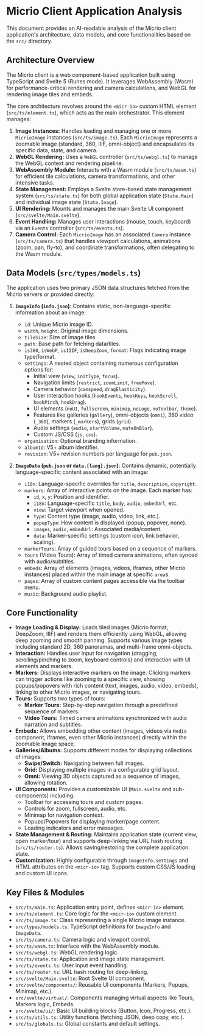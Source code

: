 # Micrio Client Application Analysis

This document provides an AI-readable analysis of the Micrio client application's architecture, data models, and core functionalities based on the `src/` directory.

## Architecture Overview

The Micrio client is a web component-based application built using TypeScript and Svelte 5 (Runes mode). It leverages WebAssembly (Wasm) for performance-critical rendering and camera calculations, and WebGL for rendering image tiles and embeds.

The core architecture revolves around the `<micr-io>` custom HTML element (`src/ts/element.ts`), which acts as the main orchestrator. This element manages:

1.  **Image Instances:** Handles loading and managing one or more `MicrioImage` instances (`src/ts/image.ts`). Each `MicrioImage` represents a zoomable image (standard, 360, IIIF, omni-object) and encapsulates its specific data, state, and camera.
2.  **WebGL Rendering:** Uses a `WebGL` controller (`src/ts/webgl.ts`) to manage the WebGL context and rendering pipeline.
3.  **WebAssembly Module:** Interacts with a Wasm module (`src/ts/wasm.ts`) for efficient tile calculations, camera transformations, and other intensive tasks.
4.  **State Management:** Employs a Svelte store-based state management system (`src/ts/state.ts`) for both global application state (`State.Main`) and individual image state (`State.Image`).
5.  **UI Rendering:** Mounts and manages the main Svelte UI component (`src/svelte/Main.svelte`).
6.  **Event Handling:** Manages user interactions (mouse, touch, keyboard) via an `Events` controller (`src/ts/events.ts`).
7.  **Camera Control:** Each `MicrioImage` has an associated `Camera` instance (`src/ts/camera.ts`) that handles viewport calculations, animations (zoom, pan, fly-to), and coordinate transformations, often delegating to the Wasm module.

## Data Models (`src/types/models.ts`)

The application uses two primary JSON data structures fetched from the Micrio servers or provided directly:

1.  **`ImageInfo` (`info.json`)**: Contains static, non-language-specific information about an image:
    *   `id`: Unique Micrio image ID.
    *   `width`, `height`: Original image dimensions.
    *   `tileSize`: Size of image tiles.
    *   `path`: Base path for fetching data/tiles.
    *   `is360`, `isWebP`, `isIIIF`, `isDeepZoom`, `format`: Flags indicating image type/format.
    *   `settings`: A nested object containing numerous configuration options for:
        *   Initial view (`view`, `initType`, `focus`).
        *   Navigation limits (`restrict`, `zoomLimit`, `freeMove`).
        *   Camera behavior (`camspeed`, `dragElasticity`).
        *   User interaction hooks (`hookEvents`, `hookKeys`, `hookScroll`, `hookPinch`, `hookDrag`).
        *   UI elements (`noUI`, `fullscreen`, `minimap`, `noLogo`, `noToolbar`, `theme`).
        *   Features like galleries (`gallery`), omni-objects (`omni`), 360 video (`_360`), markers (`_markers`), grids (`grid`).
        *   Audio settings (`audio`, `startVolume`, `muteOnBlur`).
        *   Custom JS/CSS (`js`, `css`).
    *   `organisation`: Optional branding information.
    *   `albumId`: V5+ album identifier.
    *   `revision`: V5+ revision numbers per language for `pub.json`.

2.  **`ImageData` (`pub.json` or `data.[lang].json`)**: Contains dynamic, potentially language-specific content associated with an image:
    *   `i18n`: Language-specific overrides for `title`, `description`, `copyright`.
    *   `markers`: Array of interactive points on the image. Each marker has:
        *   `id`, `x`, `y`: Position and identifier.
        *   `i18n`: Language-specific `title`, `body`, `audio`, `embedUrl`, etc.
        *   `view`: Target viewport when opened.
        *   `type`: Content type (image, audio, video, link, etc.).
        *   `popupType`: How content is displayed (popup, popover, none).
        *   `images`, `audio`, `embedUrl`: Associated media/content.
        *   `data`: Marker-specific settings (custom icon, link behavior, scaling).
    *   `markerTours`: Array of guided tours based on a sequence of markers.
    *   `tours` (Video Tours): Array of timed camera animations, often synced with audio/subtitles.
    *   `embeds`: Array of elements (images, videos, iframes, other Micrio instances) placed within the main image at specific `area`s.
    *   `pages`: Array of custom content pages accessible via the toolbar menu.
    *   `music`: Background audio playlist.

## Core Functionality

*   **Image Loading & Display:** Loads tiled images (Micrio format, DeepZoom, IIIF) and renders them efficiently using WebGL, allowing deep zooming and smooth panning. Supports various image types including standard 2D, 360 panoramas, and multi-frame omni-objects.
*   **Interaction:** Handles user input for navigation (dragging, scrolling/pinching to zoom, keyboard controls) and interaction with UI elements and markers.
*   **Markers:** Displays interactive markers on the image. Clicking markers can trigger actions like zooming to a specific view, showing popups/popovers with rich content (text, images, audio, video, embeds), linking to other Micrio images, or navigating tours.
*   **Tours:** Supports two types of tours:
    *   **Marker Tours:** Step-by-step navigation through a predefined sequence of markers.
    *   **Video Tours:** Timed camera animations synchronized with audio narration and subtitles.
*   **Embeds:** Allows embedding other content (images, videos via `Media` component, iframes, even other Micrio instances) directly within the zoomable image space.
*   **Galleries/Albums:** Supports different modes for displaying collections of images:
    *   **Swipe/Switch:** Navigating between full images.
    *   **Grid:** Displaying multiple images in a configurable grid layout.
    *   **Omni:** Viewing 3D objects captured as a sequence of images, allowing rotation.
*   **UI Components:** Provides a customizable UI (`Main.svelte` and sub-components) including:
    *   Toolbar for accessing tours and custom pages.
    *   Controls for zoom, fullscreen, audio, etc.
    *   Minimap for navigation context.
    *   Popups/Popovers for displaying marker/page content.
    *   Loading indicators and error messages.
*   **State Management & Routing:** Maintains application state (current view, open marker/tour) and supports deep-linking via URL hash routing (`src/ts/router.ts`). Allows saving/restoring the complete application state.
*   **Customization:** Highly configurable through `ImageInfo.settings` and HTML attributes on the `<micr-io>` tag. Supports custom CSS/JS loading and custom UI icons.

## Key Files & Modules

*   `src/ts/main.ts`: Application entry point, defines `<micr-io>` element.
*   `src/ts/element.ts`: Core logic for the `<micr-io>` custom element.
*   `src/ts/image.ts`: Class representing a single Micrio image instance.
*   `src/types/models.ts`: TypeScript definitions for `ImageInfo` and `ImageData`.
*   `src/ts/camera.ts`: Camera logic and viewport control.
*   `src/ts/wasm.ts`: Interface with the WebAssembly module.
*   `src/ts/webgl.ts`: WebGL rendering logic.
*   `src/ts/state.ts`: Application and image state management.
*   `src/ts/events.ts`: User input event handling.
*   `src/ts/router.ts`: URL hash routing for deep-linking.
*   `src/svelte/Main.svelte`: Root Svelte UI component.
*   `src/svelte/components/`: Reusable UI components (Markers, Popups, Minimap, etc.).
*   `src/svelte/virtual/`: Components managing virtual aspects like Tours, Markers logic, Embeds.
*   `src/svelte/ui/`: Basic UI building blocks (Button, Icon, Progress, etc.).
*   `src/ts/utils.ts`: Utility functions (fetching JSON, deep copy, etc.).
*   `src/ts/globals.ts`: Global constants and default settings.